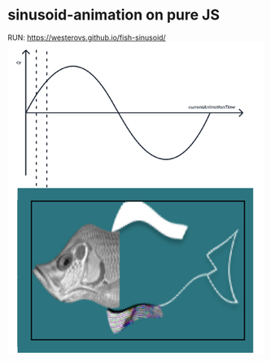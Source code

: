 # sinusoid-animation on pure JS
RUN: 
https://westerovs.github.io/fish-sinusoid/
<img src="./cover.png">
